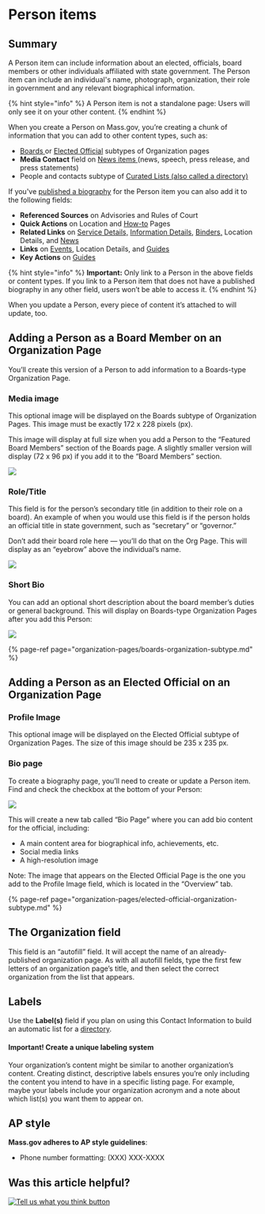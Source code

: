 # Person items

## Summary

A Person item can include information about an elected, officials, board members or other individuals affiliated with state government. The Person item can include an individual's name, photograph, organization, their role in government and any relevant biographical information.

{% hint style="info" %}
A Person item is not a standalone page: Users will only see it on your other content.
{% endhint %}

When you create a Person on Mass.gov, you’re creating a chunk of information that you can add to other content types, such as:

* [Boards ](organization-pages/boards-organization-subtype.md)or [Elected Official](organization-pages/elected-official-organization-subtype.md) subtypes of Organization pages
* **Media Contact** field on [News items ](../news-and-events/news.md)\(news, speech, press release, and press statements\)
* People and contacts subtype of [Curated Lists \(also called a directory\)](../services-and-info/curated-lists/directory-people-and-contacts-subtype.md)

If you've [published a biography](https://massgovdigital.gitbook.io/knowledge-base/~/drafts/-LLizpBV4SLEsR-KHcaS/primary/content-types/person-items#using-the-person-with-the-elected-official-subtype-of-organization-page) for the Person item you can also add it to the following fields:

* **Referenced Sources** on Advisories and Rules of Court
* **Quick Actions** on Location and [How-to](../services-and-info/how-to-pages.md) Pages
* **Related Links** on [Service Details,](../services-and-info/service-detail.md) [Information Details](../services-and-info/information-details.md), [Binders,](../services-and-info/binders.md) Location Details, and [News](../news-and-events/news.md) 
* **Links** on [Events](../news-and-events/events.md), Location Details, and [Guides](../services-and-info/guides.md)
* **Key Actions** on [Guides](../services-and-info/guides.md)

{% hint style="info" %}
**Important:** Only link to a Person in the above fields or content types. If you link to a Person item that does not have a published biography in any other field, users won’t be able to access it.
{% endhint %}

When you update a Person, every piece of content it’s attached to will update, too.

## Adding a Person as a Board Member on an Organization Page

You’ll create this version of a Person to add information to a Boards-type Organization Page.

### **Media image**

This optional image will be displayed on the Boards subtype of Organization Pages. This image must be exactly 172 x 228 pixels \(px\).

This image will display at full size when you add a Person to the “Featured Board Members” section of the Boards page. A slightly smaller version will display \(72 x 96 px\) if you add it to the “Board Members” section.

![](https://cdn-images-1.medium.com/max/800/0*-xPLlDIWQre9RbBE)

### **Role/Title**

This field is for the person’s secondary title \(in addition to their role on a board\). An example of when you would use this field is if the person holds an official title in state government, such as “secretary” or “governor.”

Don’t add their board role here — you’ll do that on the Org Page. This will display as an “eyebrow” above the individual’s name.

![](https://cdn-images-1.medium.com/max/800/0*Lm1AqbQOzusmsbGN)

### **Short Bio**

You can add an optional short description about the board member’s duties or general background. This will display on Boards-type Organization Pages after you add this Person:

![](https://cdn-images-1.medium.com/max/800/0*tcy2dke4elfGCBK1)

{% page-ref page="organization-pages/boards-organization-subtype.md" %}

## Adding a Person as an Elected Official on an Organization Page

### **Profile Image**

This optional image will be displayed on the Elected Official subtype of Organization Pages. The size of this image should be 235 x 235 px.

### **Bio page**

To create a biography page, you’ll need to create or update a Person item. Find and check the checkbox at the bottom of your Person:

![](https://cdn-images-1.medium.com/max/800/0*LHvmMkf3byOijsI2)

This will create a new tab called “Bio Page” where you can add bio content for the official, including:

* A main content area for biographical info, achievements, etc.
* Social media links
* A high-resolution image

Note: The image that appears on the Elected Official Page is the one you add to the Profile Image field, which is located in the “Overview” tab.

{% page-ref page="organization-pages/elected-official-organization-subtype.md" %}

## The Organization field

This field is an “autofill” field. It will accept the name of an already-published organization page. As with all autofill fields, type the first few letters of an organization page’s title, and then select the correct organization from the list that appears.

## Labels

Use the **Label\(s\)** field if you plan on using this Contact Information to build an automatic list for a [directory](../services-and-info/curated-lists/directory-people-and-contacts-subtype.md).

#### **Important! Create a unique labeling system**

Your organization’s content might be similar to another organization’s content. Creating distinct, descriptive labels ensures you’re only including the content you intend to have in a specific listing page. For example, maybe your labels include your organization acronym and a note about which list\(s\) you want them to appear on.

## AP style

**Mass.gov adheres to AP style guidelines**:

* Phone number formatting: \(XXX\) XXX-XXXX

## Was this article helpful?

[![Tell us what you think button](https://blobscdn.gitbook.com/v0/b/gitbook-28427.appspot.com/o/assets%2F-LJ04qJGAHkvdE13BfdG%2F-LSz77NBAwnSNpMPT3df%2F-LSz7xSmyKXltd4avaCt%2FKB%20survey%20button%20POC%202.png?alt=media&token=8d071cab-8b95-48a3-a332-13e3fc8d9f96)](https://massgov.formstack.com/forms/mass_gov_knowledge_base_feedback?article=person-items)

